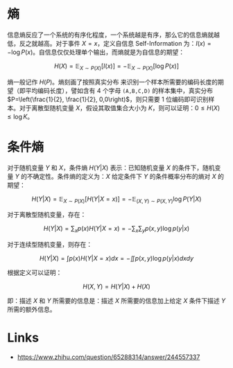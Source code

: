 # 熵

信息熵反应了一个系统的有序化程度，一个系统越是有序，那么它的信息熵就越低，反之就越高。对于事件 $X=x$，定义自信息 Self-Information 为：$I(x)=-\log P(x)$。自信息仅仅处理单个输出，而熵就是为自信息的期望：

$$
H(X)=\mathbb{E}_{X \sim P(X)}[I(x)]=-\mathbb{E}_{X \sim P(X)}[\log P(x)]
$$

熵一般记作 $H(P)$。熵刻画了按照真实分布 来识别一个样本所需要的编码长度的期望（即平均编码长度），譬如含有 4 个字母 `(A,B,C,D)` 的样本集中，真实分布 $P=\left(\frac{1}{2}, \frac{1}{2}, 0,0\right)$，则只需要 1 位编码即可识别样本。对于离散型随机变量 $X$，假设其取值集合大小为 $K$，则可以证明：$0 \leq H(X) \leq \log K$。

# 条件熵

对于随机变量 $Y$ 和 $X$，条件熵 $H(Y|X)$ 表示：已知随机变量 $X$ 的条件下，随机变量 $Y$ 的不确定性。条件熵的定义为：$X$ 给定条件下 $Y$ 的条件概率分布的熵对 $X$ 的期望：

$$
H(Y | X)=\mathbb{E}_{X \sim P(X)}[H(Y | X=x)]=-\mathbb{E}_{(X, Y) \sim P(X, Y)} \log P(Y | X)
$$

对于离散型随机变量，存在：

$$
H(Y | X)=\sum_{x} p(x) H(Y | X=x)=-\sum_{x} \sum_{y} p(x, y) \log p(y | x)
$$

对于连续型随机变量，则存在：

$$
H(Y | X)=\int p(x) H(Y | X=x) d x=-\iint p(x, y) \log p(y | x) d x d y
$$

根据定义可以证明：

$$
H(X, Y)=H(Y | X)+H(X)
$$

即：描述 $X$ 和 $Y$ 所需要的信息是：描述 $X$ 所需要的信息加上给定 $X$ 条件下描述 $Y$ 所需的额外信息。

# Links

- https://www.zhihu.com/question/65288314/answer/244557337
